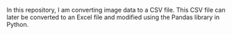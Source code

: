 In this repository, I am converting image data to a CSV file. This CSV file can later be converted to an Excel file and modified using the Pandas library in Python.
